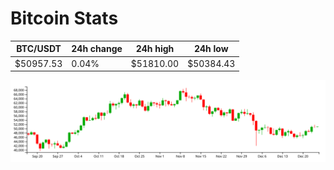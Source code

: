 # Bitcoin Stats

BTC/USDT|24h change|24h high|24h low|
|---|---|---|---|
|$50957.53|0.04%|$51810.00|$50384.43|

<img src="./chart.svg">
